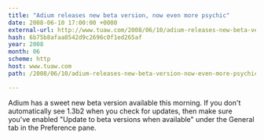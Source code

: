 ```yaml
---
title: "Adium releases new beta version, now even more psychic"
date: 2008-06-10 17:00:00 +0000
external-url: http://www.tuaw.com/2008/06/10/adium-releases-new-beta-version-now-even-more-psychic/
hash: 6b75b8afaa8542d9c2696c0f1ed265af
year: 2008
month: 06
scheme: http
host: www.tuaw.com
path: /2008/06/10/adium-releases-new-beta-version-now-even-more-psychic/

---
```


Adium has a sweet new beta version available this morning. If you don't automatically see 1.3b2 when you check for updates, then make sure you've enabled "Update to beta versions when available" under the General tab in the Preference pane.
